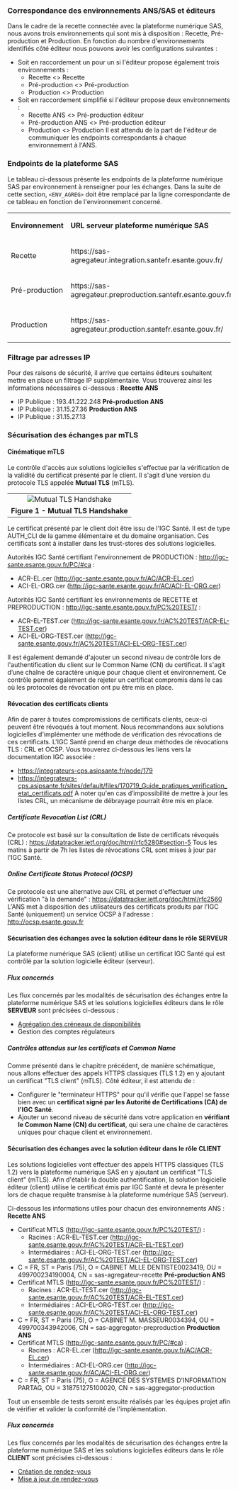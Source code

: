 
### Correspondance des environnements ANS/SAS et éditeurs

Dans le cadre de la recette connectée avec la plateforme numérique SAS, nous avons trois environnements qui sont mis à disposition : Recette, Pré-production et Production.
En fonction du nombre d'environnements identifiés côté éditeur nous pouvons avoir les configurations suivantes :
- Soit en raccordement un pour un si l'éditeur propose également trois environnements :
  - Recette <> Recette
  - Pré-production <> Pré-production
  - Production <> Production
- Soit en raccordement simplifié si l'éditeur propose deux environnements :
  - Recette ANS <> Pré-production éditeur
  - Pré-production ANS <> Pré-production éditeur
  - Production <> Production
Il est attendu de la part de l'éditeur de communiquer les endpoints correspondants à chaque environnement à l'ANS.

### Endpoints de la plateforme SAS

Le tableau ci-dessous présente les endpoints de la plateforme numérique SAS par environnement à renseigner pour les échanges.
Dans la suite de cette section, `<ENV_AGREG>` doit être remplacé par la ligne correspondante de ce tableau en fonction de l'environnement concerné.

<table>
<tbody>
<tr>
  <td width="25%"><p><strong>Environnement</strong></p></td>
  <td><p><strong>URL serveur plateforme numérique SAS</strong></p></td>
</tr>
<tr>
  <td ><p>Recette</p></td>
  <td><p>https://sas-agregateur.integration.santefr.esante.gouv.fr/</p></td>
</tr>
<tr>
  <td><p>Pré-production</p></td>
  <td><p>https://sas-agregateur.preproduction.santefr.esante.gouv.fr/</p></td>
</tr>
<tr>
  <td><p>Production</p></td>
  <td><p>https://sas-agregateur.production.santefr.esante.gouv.fr/</p></td>
</tr>
</tbody>
</table>

### Filtrage par adresses IP

Pour des raisons de sécurité, il arrive que certains éditeurs souhaitent mettre en place un filtrage IP supplémentaire. Vous trouverez ainsi les informations nécessaires ci-dessous :
**Recette ANS**
- IP Publique : 193.41.222.248
**Pré-production ANS**
- IP Publique : 31.15.27.36
**Production ANS**
- IP Publique : 31.15.27.13

### Sécurisation des échanges par mTLS

#### Cinématique mTLS

Le contrôle d'accès aux solutions logicielles s'effectue par la vérification de la validité du certificat présenté par le client. Il s'agit d’une version du protocole TLS appelée **Mutual TLS** (mTLS).

<table align="center">
    <tr>
        <td align ="center">
            <div class="figure">
                <img src="schema_mtls.jpg" alt="Mutual TLS Handshake" title="Mutual TLS Handshake">
            </div>
        </td>    
    </tr>
    <tr>
        <td align ="center">
            <b>Figure 1 - Mutual TLS Handshake</b>
        </td>
    </tr>
</table>

Le certificat présenté par le client doit être issu de l'IGC Santé. Il est de type AUTH_CLI de la gamme élémentaire et du domaine organisation. Ces certificats sont à installer dans les trust-stores des solutions logicielles.

Autorités IGC Santé certifiant l'environnement de PRODUCTION : http://igc-sante.esante.gouv.fr/PC/#ca :
- ACR-EL.cer (http://igc-sante.esante.gouv.fr/AC/ACR-EL.cer)
- ACI-EL-ORG.cer (http://igc-sante.esante.gouv.fr/AC/ACI-EL-ORG.cer)

Autorités IGC Santé certifiant les environnements de RECETTE et PREPRODUCTION : http://igc-sante.esante.gouv.fr/PC%20TEST/ :
- ACR-EL-TEST.cer (http://igc-sante.esante.gouv.fr/AC%20TEST/ACR-EL-TEST.cer)
- ACI-EL-ORG-TEST.cer (http://igc-sante.esante.gouv.fr/AC%20TEST/ACI-EL-ORG-TEST.cer)

Il est également demandé d'ajouter un second niveau de contrôle lors de l'authentification du client sur le Common Name (CN) du certificat. Il s'agit d’une chaîne de caractère unique pour chaque client et environnement.
Ce contrôle permet également de rejeter un certificat compromis dans le cas où les protocoles de révocation ont pu être mis en place.

#### Révocation des certificats clients

Afin de parer à toutes compromissions de certificats clients, ceux-ci peuvent être révoqués à tout moment. Nous recommandons aux solutions logicielles d'implémenter une méthode de vérification des révocations de ces certificats.
L'IGC Santé prend en charge deux méthodes de révocations TLS : CRL et OCSP. Vous trouverez ci-dessous les liens vers la documentation IGC associée :
- https://integrateurs-cps.asipsante.fr/node/179
- https://integrateurs-cps.asipsante.fr/sites/default/files/170719_Guide_pratiques_verification_etat_certificats.pdf
A noter qu'en cas d’impossibilité de mettre à jour les listes CRL, un mécanisme de débrayage pourrait être mis en place.

##### Certificate Revocation List (CRL)

Ce protocole est basé sur la consultation de liste de certificats révoqués (CRL) : https://datatracker.ietf.org/doc/html/rfc5280#section-5
Tous les matins à partir de 7h les listes de révocations CRL sont mises à jour par l'IGC Santé.

##### Online Certificate Status Protocol (OCSP)

Ce protocole est une alternative aux CRL et permet d'effectuer une vérification "à la demande" : https://datatracker.ietf.org/doc/html/rfc2560
L'ANS met à disposition des utilisateurs des certificats produits par l'IGC Santé (uniquement) un service OCSP à l'adresse : http://ocsp.esante.gouv.fr

#### Sécurisation des échanges avec la solution éditeur dans le rôle SERVEUR

La plateforme numérique SAS (client) utilise un certificat IGC Santé qui est contrôlé par la solution logicielle éditeur (serveur).

##### Flux concernés

Les flux concernés par les modalités de sécurisation des échanges entre la plateforme numérique SAS et les solutions logicielles éditeurs dans le rôle **SERVEUR** sont précisées ci-dessous :
- [Agrégation des créneaux de disponibilités](specifications_techniques_1.html)
- Gestion des comptes régulateurs

##### Contrôles attendus sur les certificats et Common Name

Comme présenté dans le chapitre précédent, de manière schématique, nous allons effectuer des appels HTTPS classiques (TLS 1.2) en y ajoutant un certificat "TLS client" (mTLS).
Côté éditeur, il est attendu de :
- Configurer le "terminateur HTTPS" pour qu'il vérifie que l'appel se fasse bien avec un **certificat signé par les Autorité de Certifications (CA) de l'IGC Santé**.
- Ajouter un second niveau de sécurité dans votre application en **vérifiant le Common Name (CN) du certificat**, qui sera une chaine de caractères uniques pour chaque client et environnement.

#### Sécurisation des échanges avec la solution éditeur dans le rôle CLIENT

Les solutions logicielles vont effectuer des appels HTTPS classiques (TLS 1.2) vers la plateforme numérique SAS en y ajoutant un certificat "TLS client" (mTLS).
Afin d'établir la double authentification, la solution logicielle éditeur (client) utilise le certificat émis par IGC Santé et devra le présenter lors de chaque requête transmise à la plateforme numérique SAS (serveur).

Ci-dessous les informations utiles pour chacun des environnements ANS :
**Recette ANS**
- Certificat MTLS (http://igc-sante.esante.gouv.fr/PC%20TEST/) :
  - Racines : ACR-EL-TEST.cer (http://igc-sante.esante.gouv.fr/AC%20TEST/ACR-EL-TEST.cer)
  - Intermédiaires : ACI-EL-ORG-TEST.cer (http://igc-sante.esante.gouv.fr/AC%20TEST/ACI-EL-ORG-TEST.cer)
- C = FR, ST = Paris (75), O = CABINET MLLE DENTISTE0023419, OU = 499700234190004, CN = sas-agregateur-recette
**Pré-production ANS**
- Certificat MTLS (http://igc-sante.esante.gouv.fr/PC%20TEST/) :
  - Racines : ACR-EL-TEST.cer (http://igc-sante.esante.gouv.fr/AC%20TEST/ACR-EL-TEST.cer)
  - Intermédiaires : ACI-EL-ORG-TEST.cer (http://igc-sante.esante.gouv.fr/AC%20TEST/ACI-EL-ORG-TEST.cer)
- C = FR, ST = Paris (75), O = CABINET M. MASSEUR0034394, OU = 499700343942006, CN = sas-aggregator-preproduction
**Production ANS**
- Certificat MTLS (http://igc-sante.esante.gouv.fr/PC/#ca) :
  - Racines : ACR-EL.cer (http://igc-sante.esante.gouv.fr/AC/ACR-EL.cer)
  - Intermédiaires : ACI-EL-ORG.cer (http://igc-sante.esante.gouv.fr/AC/ACI-EL-ORG.cer)
- C = FR, ST = Paris (75), O = AGENCE DES SYSTEMES D'INFORMATION PARTAG, OU = 318751275100020, CN = sas-aggregator-production

Tout un ensemble de tests seront ensuite réalisés par les équipes projet afin de vérifier et valider la conformité de l'implémentation.

##### Flux concernés

Les flux concernés par les modalités de sécurisation des échanges entre la plateforme numérique SAS et les solutions logicielles éditeurs dans le rôle **CLIENT** sont précisées ci-dessous :
- [Création de rendez-vous](specifications_techniques_2.html)
- [Mise à jour de rendez-vous](specifications_techniques_3.html)
